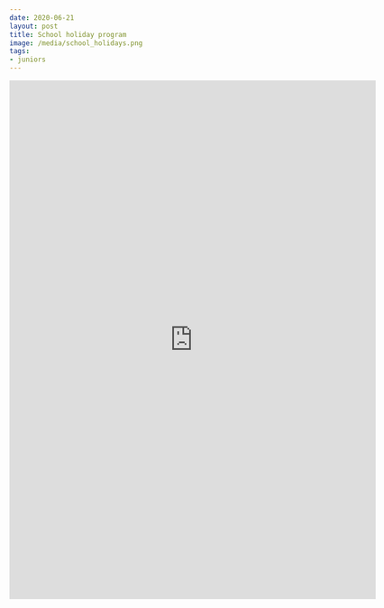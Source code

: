 ```yaml
---
date: 2020-06-21
layout: post
title: School holiday program
image: /media/school_holidays.png
tags:
- juniors
---
```


<div>
<iframe src="https://docs.google.com/gview?url=http://hprtc.org.au/media/Holiday_Program_Flyer.pdf&embedded=true" style="width:650px; height:920px;" frameborder="0"></iframe>
</div>
